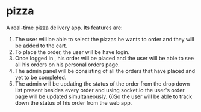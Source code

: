 # pizza
A real-time pizza delivery app. Its features are:
1) The user will be able to select the pizzas he wants to order and they will be added to the cart.
2) To place the order, the user will be have login.
3) Once logged in , his order will be placed and the user will be able to see all his orders on his personal orders page.
4) The admin panel will be consisting of all the orders that have placed and yet to be completed.
5) The admin will be updating the status of the order from the drop down list present besides every order and using socket.io the user's order page will be updated simultaneously.
6)So the user will be able to track down the status of his order from the web app.
